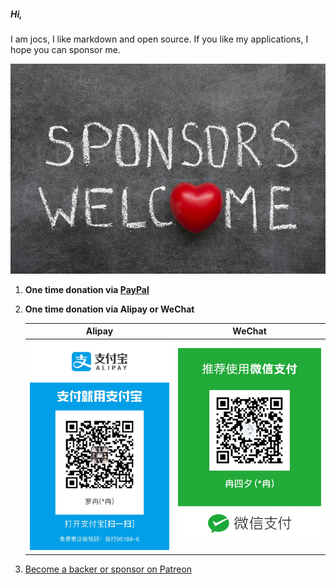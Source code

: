 ##### Hi,

I am jocs, I like markdown and open source. If you like my applications, I hope you can sponsor me.

![](https://github.com/Jocs/sponsor.me/blob/master/images/sponsors.jpg?raw=true)

1. **One time donation via [PayPal](https://paypal.me/ranluo?locale.x=zh_XC)**

2. **One time donation via Alipay or WeChat**

   | Alipay                                                                                             | WeChat                                                                                             |
   |:--------------------------------------------------------------------------------------------------:|:--------------------------------------------------------------------------------------------------:|
   | <img src="https://github.com/Jocs/sponsor.me/blob/master/images/alipay.jpeg?raw=true" width="400"> | <img src="https://github.com/Jocs/sponsor.me/blob/master/images/wechat.jpeg?raw=true" width="400"> |

3. [Become a backer or sponsor on Patreon](https://www.patreon.com/ranluo)
